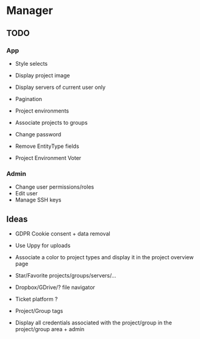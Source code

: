 # Manager

## TODO

### App
- Style selects
- Display project image
- Display servers of current user only
- Pagination
- Project environments
- Associate projects to groups
- Change password

- Remove EntityType fields
- Project Environment Voter

### Admin
- Change user permissions/roles
- Edit user
- Manage SSH keys

## Ideas
- GDPR Cookie consent + data removal
- Use Uppy for uploads
- Associate a color to project types and display it in the project overview page
- Star/Favorite projects/groups/servers/...
- Dropbox/GDrive/? file navigator
- Ticket platform ?
- Project/Group tags

- Display all credentials associated with the project/group in the project/group area + admin
